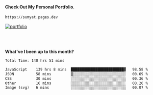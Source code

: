 #### Check Out My Personal Portfolio.
````bash
https://sumyat.pages.dev
````

<a href='https://sumyat.pages.dev/'>
    <img src='https://github.com/sumyat-aung/sumyat-aung/assets/108873224/c9b4f2be-c585-4dd3-84e1-692c3854a6d8' alt='portfolio' align='center' />
</a>


<br />
<br />


<br />
<br />

**What've I been up to this month?**

<!--START_SECTION:waka-->

```txt
Total Time: 140 hrs 51 mins

JavaScript    139 hrs 8 mins  ████████████████████████▓   98.58 %
JSON          58 mins         ▒░░░░░░░░░░░░░░░░░░░░░░░░   00.69 %
CSS           30 mins         ░░░░░░░░░░░░░░░░░░░░░░░░░   00.36 %
Other         16 mins         ░░░░░░░░░░░░░░░░░░░░░░░░░   00.20 %
Image (svg)   6 mins          ░░░░░░░░░░░░░░░░░░░░░░░░░   00.07 %
```

<!--END_SECTION:waka-->




